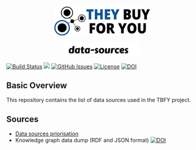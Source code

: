 <p align="center"><img width=50% src="https://github.com/TBFY/general/blob/master/figures/tbfy-logo.png"></p>
<p align="center"><img width=40% src="https://github.com/TBFY/data-sources/blob/master/logo.png"></p>

[![Build Status](https://travis-ci.org/TBFY/data-sources.svg?branch=master)](https://travis-ci.org/TBFY/data-sources)
[![](https://jitpack.io/v/TBFY/data-sources.svg)](https://jitpack.io/#TBFY/data-sources)
[![GitHub Issues](https://img.shields.io/github/issues/TBFY/data-sources.svg)](https://github.com/TBFY/data-sources/issues)
[![License](https://img.shields.io/badge/license-Apache2.0-blue.svg)](https://opensource.org/licenses/Apache-2.0)
[![DOI](https://zenodo.org/badge/DOI/10.5281/zenodo.3712323.svg)](https://doi.org/10.5281/zenodo.3712323)


## Basic Overview

This repository contains the list of data sources used in the TBFY project.

## Sources

* [Data sources priorisation](https://github.com/TBFY/data-sources/blob/master/Data%20Sources%20-%20prioritisation.xlsx)
* Knowledge graph data dump (RDF and JSON format) [![DOI](https://zenodo.org/badge/DOI/10.5281/zenodo.3648162.svg)](https://doi.org/10.5281/zenodo.3648162)

